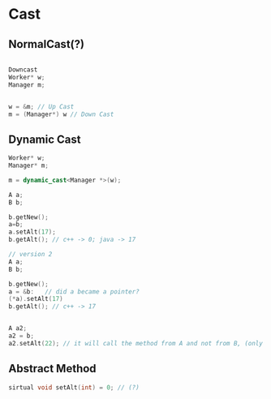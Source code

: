 



# Cast

## NormalCast(?)
```cpp

Downcast
Worker* w;
Manager m;


w = &m; // Up Cast
m = (Manager*) w // Down Cast
```


## Dynamic Cast
```cpp
Worker* w;
Manager* m;

m = dynamic_cast<Manager *>(w);
```



```cpp
A a;
B b;

b.getNew();
a=b;
a.setAlt(17);
b.getAlt(); // c++ -> 0; java -> 17

// version 2
A a;
B b;

b.getNew();
a = &b:   // did a became a pointer?
(*a).setAlt(17)
b.getAlt(); // c++ -> 17


A a2;
a2 = b;
a2.setAlt(22); // it will call the method from A and not from B, (only if A is a pointer works)
```




## Abstract Method
```cpp
sirtual void setAlt(int) = 0; // (?)

```